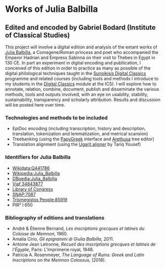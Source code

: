 # Works of Julia Balbilla
## Edited and encoded by Gabriel Bodard (Institute of Classical Studies) 

This project will involve a digital edition and analysis of the extant works of [Julia Balbilla](https://en.wikipedia.org/wiki/Julia_Balbilla), a Comagene/Roman princess and poet who accompanied the Emperor Hadrian and Empress Sabinna on their visit to Thebes in Egypt in 130 CE. In part an experiment in digital encoding and publlication, I conceived of this edition in order to practice as many as possible of the digital philological techniques taught in the [Sunoikisis Digital Classics](https://www.youtube.com/channel/UCjwSzxMtwDaPu6JvG1GquOw) programme and related courses (including tools and methods I introduce to my students in the [Digital Classics](https://ics.sas.ac.uk/students/ma-modules-intercollegiate-degree/ics02-digital-classics-linking-written-and-material) module at the ICS). I will explore how to annotate, relation, combine, document, publish and disseminate the various methods, tools and outputs involved, with an eye on usability, stability, sustainability, transparency and scholarly attribution. Results and discussion will be posted here over time.

### Technologies and methods to be included

* EpiDoc encoding (including transcription, history and description, translation, tokenization and lemmatization, and metrical scansion)
* Treebanking (using the [PapyGreek](https://papygreek.hum.helsinki.fi/) interface and [Arethusa](https://www.perseids.org/tools/arethusa/app/#/) tree editor)
* Translation alignment (using the [Ugarit aligner](http://ugarit.ialigner.com/) by Tariq Yousef)

### Identifiers for Julia Balbilla

* [Wikidata:Q441786](https://www.wikidata.org/wiki/Q441786)
* [Wikipedia:Julia_Balbilla](https://en.wikipedia.org/wiki/Julia_Balbilla)
* [DBpedia:Julia_Balbilla](http://dbpedia.org/page/Julia_Balbilla)
* [Viaf 34843877](https://viaf.org/viaf/34843877/)
* [Library of Congress](http://id.loc.gov/authorities/names/n2013073600)
* [SNAP:7087](http://data.snapdrgn.net/person/7087)
* [Trismegistos People:85919](https://www.trismegistos.org/person/85919)
* PIR² I 650

### Bibliography of editions and translations

* André & Étienne Bernand, _Les inscriptions grecques et latines du Colosse de Memnon_, 1960.
* Amalia Cirio, _Gli epigrammi di Giulia Balbilla_, 2011.
* Antoine Jean Letronne,  _Recueil des inscriptions grecques et latines de l'Égypte_, Paris: L'Imprimerie royal, 1848.
* Patricia A. Rosenmeyer, _The Language of Ruins: Greek and Latin Inscriptions on the Memnon Colossus_, (2018).
